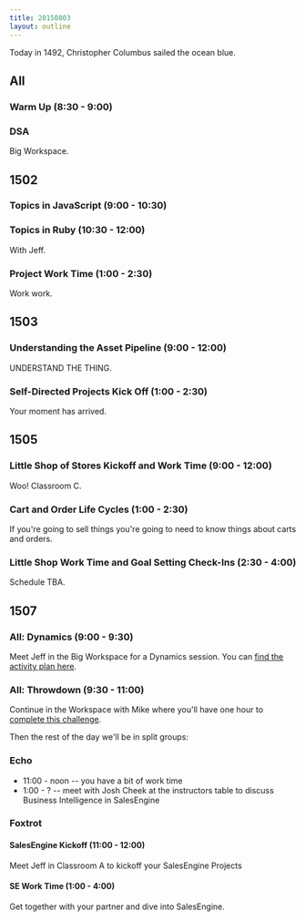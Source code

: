 ```yaml
---
title: 20150803
layout: outline
---
```


Today in 1492, Christopher Columbus sailed the ocean blue.

## All

### Warm Up (8:30 - 9:00)

### DSA

Big Workspace.


## 1502

### Topics in JavaScript (9:00 - 10:30)

### Topics in Ruby (10:30 - 12:00)

With Jeff.

### Project Work Time (1:00 - 2:30)

Work work.


## 1503

### Understanding the Asset Pipeline (9:00 - 12:00)

UNDERSTAND THE THING.

### Self-Directed Projects Kick Off (1:00 - 2:30)

Your moment has arrived.


## 1505

### Little Shop of Stores Kickoff and Work Time (9:00 - 12:00)

Woo! Classroom C.

### Cart and Order Life Cycles (1:00 - 2:30)

If you're going to sell things you're going to need to know things about
carts and orders.

### Little Shop Work Time and Goal Setting Check-Ins (2:30 - 4:00)

Schedule TBA.


## 1507

### All: Dynamics (9:00 - 9:30)

Meet Jeff in the Big Workspace for a Dynamics session. You can
[find the activity plan here]().

### All: Throwdown (9:30 - 11:00)

Continue in the Workspace with Mike where you'll have one hour to
[complete this challenge]().

Then the rest of the day we'll be in split groups:

### Echo

* 11:00 - noon -- you have a bit of work time
* 1:00 - ? -- meet with Josh Cheek at the instructors table to discuss
Business Intelligence in SalesEngine

### Foxtrot

#### SalesEngine Kickoff (11:00 - 12:00)

Meet Jeff in Classroom A to kickoff your SalesEngine Projects

#### SE Work Time (1:00 - 4:00)

Get together with your partner and dive into SalesEngine.
